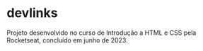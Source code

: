 # devlinks
Projeto desenvolvido no curso de Introdução a HTML e CSS pela Rocketseat, concluído em junho de 2023.
